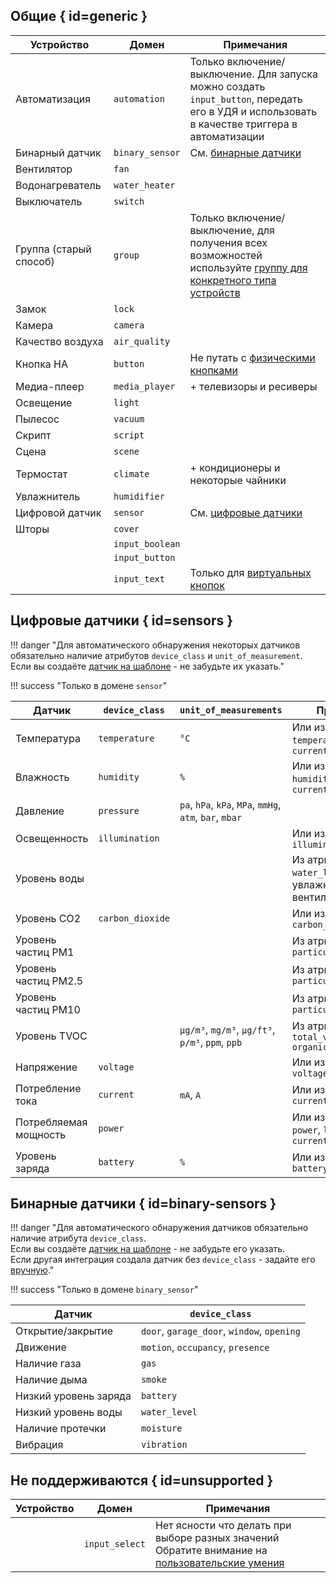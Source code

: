 ## Общие { id=generic }
| Устройство             | Домен           | Примечания                                                                                                                                                          |
|------------------------|-----------------|---------------------------------------------------------------------------------------------------------------------------------------------------------------------|
| Автоматизация          | `automation`    | Только включение/выключение. Для запуска можно создать `input_button`, передать его в УДЯ и использовать в качестве триггера в автоматизации                        |
| Бинарный датчик        | `binary_sensor` | См. [бинарные датчики](#binary-sensors)                                                                                                                             |
| Вентилятор             | `fan`           |                                                                                                                                                                     |
| Водонагреватель        | `water_heater`  || 
| Выключатель            | `switch`        ||
| Группа (старый способ) | `group`         | Только включение/выключение, для получения всех возможностей используйте [группу для конкретного типа устройств](https://www.home-assistant.io/integrations/group/) |
| Замок                  | `lock`          ||
| Камера                 | `camera`        |                                                                                                                                                                     |
| Качество воздуха       | `air_quality`   |                                                                                                                                                                     |
| Кнопка HA              | `button`        | Не путать с [физическими кнопками](./devices/button.md)                                                                                                             |
| Медиа-плеер            | `media_player`  | + телевизоры и ресиверы                                                                                                                                             |
| Освещение              | `light`         |                                                                                                                                                                     |
| Пылесос                | `vacuum`        ||
| Скрипт                 | `script`        ||
| Сцена                  | `scene`         ||
| Термостат              | `climate`       | + кондиционеры и некоторые чайники                                                                                                                                  |
| Увлажнитель            | `humidifier`    |                                                                                                                                                                     | 
| Цифровой датчик        | `sensor`        | См. [цифровые датчики](#sensors)                                                                                                                                    |
| Шторы                  | `cover`         |                                                                                                                                                                     |
|                        | `input_boolean` ||
|                        | `input_button`  |                                                                                                                                                                     |
 |                        | `input_text`    | Только для [виртуальных кнопок](./devices/button.md)                                                                                                                |

## Цифровые датчики { id=sensors }
!!! danger "Для автоматического обнаружения некоторых датчиков обязательно наличие атрибутов `device_class` и `unit_of_measurement`.<br>Если вы создаёте [датчик на шаблоне](https://www.home-assistant.io/integrations/template/#configuration-variables) - не забудьте их указать."

!!! success "Только в домене `sensor`"

| Датчик                | `device_class`   | `unit_of_measurements`                                        | Примечания                                                | 
|-----------------------|------------------|---------------------------------------------------------------|-----------------------------------------------------------|
| Температура           | `temperature`    | `°C`                                                          | Или из атрибутов `temperature`, `current_temperature`     |
| Влажность             | `humidity`       | `%`                                                           | Или из атрибутов `humidity`, `current_humidity`           |
| Давление              | `pressure`       | `pa`, `hPa`, `kPa`, `MPa`, `mmHg`, `atm`, `bar`, `mbar`       ||
| Освещенность          | `illumination`   |                                                               | Или из атрибута `illuminance`                             |
| Уровень воды          |                  |                                                               | Из атрибута `water_level` для увлажнителей и вентиляторов |
| Уровень CO2           | `carbon_dioxide` |                                                               | Или из атрибута `carbon_dioxide`                          |
| Уровень частиц PM1    |                  || Из атрибута `particulate_matter_0_1`                          |
| Уровень частиц PM2.5  |                  || Из атрибута `particulate_matter_2_5`                          |
| Уровень частиц PM10   |                  || Из атрибута `particulate_matter_10`                           |
| Уровень TVOC          |                  | `µg/m³`, `mg/m³`, `μg/ft³`, `p/m³`, `ppm`, `ppb`              | Из атрибута `total_volatile_` `organic_compounds`         |
| Напряжение            | `voltage`        || Или из атрибута `voltage`                                     |
| Потребление тока      | `current`        | `mA`, `A`                                                     | Или из атрибута `current`                                 |
| Потребляемая мощность | `power`          || Или из атрибутов `power`, `load_power`, `current_consumption` |
| Уровень заряда        | `battery`        | `%`                                                           | Или из атрибута `battery_level`                           |

## Бинарные датчики { id=binary-sensors }
!!! danger "Для автоматического обнаружения датчиков обязательно наличие атрибута `device_class`.<br>Если вы создаёте [датчик на шаблоне](https://www.home-assistant.io/integrations/template/#configuration-variables) - не забудьте его указать.<br>Если другая интеграция создала датчик без `device_class` - задайте его [вручную](./devices/sensor.md#device-class)."

!!! success "Только в домене `binary_sensor`"

| Датчик                | `device_class`                             | 
|-----------------------|--------------------------------------------|
| Открытие/закрытие     | `door`, `garage_door`, `window`, `opening` |
| Движение              | `motion`, `occupancy`, `presence`          |
| Наличие газа          | `gas`                                      |
| Наличие дыма          | `smoke`                                    |
| Низкий уровень заряда | `battery`                                  |
| Низкий уровень воды   | `water_level`                              |
| Наличие протечки      | `moisture`                                 |
| Вибрация              | `vibration`                                |

## Не поддерживаются { id=unsupported }
| Устройство    | Домен          | Примечания                                                                                                                      |
|---------------|----------------|---------------------------------------------------------------------------------------------------------------------------------|
|               | `input_select` | Нет ясности что делать при выборе разных значений<br>Обратите внимание на [пользовательские умения](./advanced/capabilities.md) |
